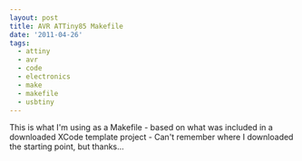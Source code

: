 ```yaml
---
layout: post
title: AVR ATTiny85 Makefile
date: '2011-04-26'
tags:
  - attiny
  - avr
  - code
  - electronics
  - make
  - makefile
  - usbtiny
---
```


This is what I'm using as a Makefile - based on what was included in a downloaded XCode template project - Can't remember where I downloaded the starting point, but thanks...

<Gist id="943607" />
